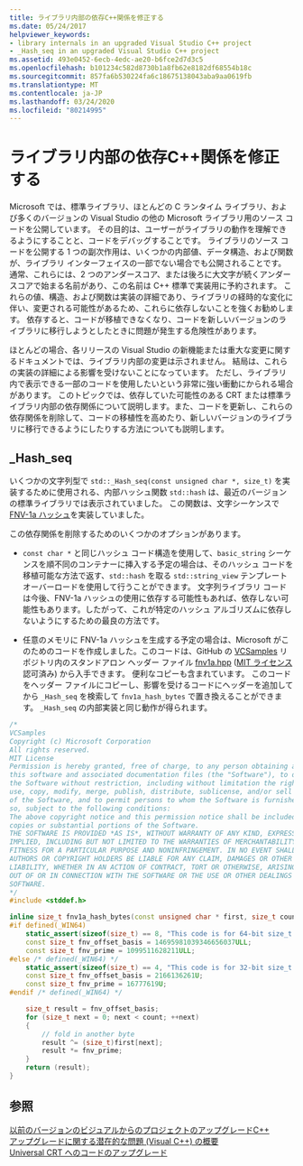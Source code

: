 ```yaml
---
title: ライブラリ内部の依存C++関係を修正する
ms.date: 05/24/2017
helpviewer_keywords:
- library internals in an upgraded Visual Studio C++ project
- _Hash_seq in an upgraded Visual Studio C++ project
ms.assetid: 493e0452-6ecb-4edc-ae20-b6fce2d7d3c5
ms.openlocfilehash: b101234c582d8730b1a8fb62e8182df68554b18c
ms.sourcegitcommit: 857fa6b530224fa6c18675138043aba9aa0619fb
ms.translationtype: MT
ms.contentlocale: ja-JP
ms.lasthandoff: 03/24/2020
ms.locfileid: "80214995"
---
```

# <a name="fix-your-dependencies-on-c-library-internals"></a>ライブラリ内部の依存C++関係を修正する

Microsoft では、標準ライブラリ、ほとんどの C ランタイム ライブラリ、および多くのバージョンの Visual Studio の他の Microsoft ライブラリ用のソース コードを公開しています。 その目的は、ユーザーがライブラリの動作を理解できるようにすることと、コードをデバッグすることです。 ライブラリのソース コードを公開する 1 つの副次作用は、いくつかの内部値、データ構造、および関数が、ライブラリ インターフェイスの一部でない場合でも公開されることです。 通常、これらには、2 つのアンダースコア、または後ろに大文字が続くアンダースコアで始まる名前があり、この名前は C++ 標準で実装用に予約されます。 これらの値、構造、および関数は実装の詳細であり、ライブラリの経時的な変化に伴い、変更される可能性があるため、これらに依存しないことを強くお勧めします。 依存すると、コードが移植できなくなり、コードを新しいバージョンのライブラリに移行しようとしたときに問題が発生する危険性があります。

ほとんどの場合、各リリースの Visual Studio の新機能または重大な変更に関するドキュメントでは、ライブラリ内部の変更は示されません。 結局は、これらの実装の詳細による影響を受けないことになっています。 ただし、ライブラリ内で表示できる一部のコードを使用したいという非常に強い衝動にかられる場合があります。 このトピックでは、依存していた可能性のある CRT または標準ライブラリ内部の依存関係について説明します。また、コードを更新し、これらの依存関係を削除して、コードの移植性を高めたり、新しいバージョンのライブラリに移行できるようにしたりする方法についても説明します。

## <a name="_hash_seq"></a>_Hash_seq

いくつかの文字列型で `std::_Hash_seq(const unsigned char *, size_t)` を実装するために使用される、内部ハッシュ関数 `std::hash` は、最近のバージョンの標準ライブラリでは表示されていました。 この関数は、文字シーケンスで [FNV-1a ハッシュ]( https://en.wikipedia.org/wiki/Fowler%E2%80%93Noll%E2%80%93Vo_hash_function)を実装していました。

この依存関係を削除するためのいくつかのオプションがあります。

- `const char *` と同じハッシュ コード構造を使用して、`basic_string` シーケンスを順不同のコンテナーに挿入する予定の場合は、そのハッシュ コードを移植可能な方法で返す、`std::hash` を取る `std::string_view` テンプレート オーバーロードを使用して行うことができます。 文字列ライブラリ コードは今後、FNV-1a ハッシュの使用に依存する可能性もあれば、依存しない可能性もあります。したがって、これが特定のハッシュ アルゴリズムに依存しないようにするための最良の方法です。

- 任意のメモリに FNV-1a ハッシュを生成する予定の場合は、Microsoft がこのためのコードを作成しました。このコードは、GitHub の [VCSamples]( https://github.com/Microsoft/vcsamples) リポジトリ内のスタンドアロン ヘッダー ファイル [fnv1a.hpp](https://github.com/Microsoft/VCSamples/tree/master/VC2015Samples/_Hash_seq) ([MIT ライセンス](https://github.com/Microsoft/VCSamples/blob/master/license.txt)認可済み) から入手できます。 便利なコピーも含まれています。 このコードをヘッダー ファイルにコピーし、影響を受けるコードにヘッダーを追加してから `_Hash_seq` を検索して `fnv1a_hash_bytes` で置き換えることができます。 `_Hash_seq` の内部実装と同じ動作が得られます。

```cpp
/*
VCSamples
Copyright (c) Microsoft Corporation
All rights reserved.
MIT License
Permission is hereby granted, free of charge, to any person obtaining a copy of
this software and associated documentation files (the "Software"), to deal in
the Software without restriction, including without limitation the rights to
use, copy, modify, merge, publish, distribute, sublicense, and/or sell copies
of the Software, and to permit persons to whom the Software is furnished to do
so, subject to the following conditions:
The above copyright notice and this permission notice shall be included in all
copies or substantial portions of the Software.
THE SOFTWARE IS PROVIDED *AS IS*, WITHOUT WARRANTY OF ANY KIND, EXPRESS OR
IMPLIED, INCLUDING BUT NOT LIMITED TO THE WARRANTIES OF MERCHANTABILITY,
FITNESS FOR A PARTICULAR PURPOSE AND NONINFRINGEMENT. IN NO EVENT SHALL THE
AUTHORS OR COPYRIGHT HOLDERS BE LIABLE FOR ANY CLAIM, DAMAGES OR OTHER
LIABILITY, WHETHER IN AN ACTION OF CONTRACT, TORT OR OTHERWISE, ARISING FROM,
OUT OF OR IN CONNECTION WITH THE SOFTWARE OR THE USE OR OTHER DEALINGS IN THE
SOFTWARE.
*/
#include <stddef.h>

inline size_t fnv1a_hash_bytes(const unsigned char * first, size_t count) {
#if defined(_WIN64)
    static_assert(sizeof(size_t) == 8, "This code is for 64-bit size_t.");
    const size_t fnv_offset_basis = 14695981039346656037ULL;
    const size_t fnv_prime = 1099511628211ULL;
#else /* defined(_WIN64) */
    static_assert(sizeof(size_t) == 4, "This code is for 32-bit size_t.");
    const size_t fnv_offset_basis = 2166136261U;
    const size_t fnv_prime = 16777619U;
#endif /* defined(_WIN64) */

    size_t result = fnv_offset_basis;
    for (size_t next = 0; next < count; ++next)
    {
        // fold in another byte
        result ^= (size_t)first[next];
        result *= fnv_prime;
    }
    return (result);
}
```

## <a name="see-also"></a>参照

[以前のバージョンのビジュアルからのプロジェクトのアップグレードC++](upgrading-projects-from-earlier-versions-of-visual-cpp.md)<br/>
[アップグレードに関する潜在的な問題 (Visual C++) の概要](overview-of-potential-upgrade-issues-visual-cpp.md)<br/>
[Universal CRT へのコードのアップグレード](upgrade-your-code-to-the-universal-crt.md)
